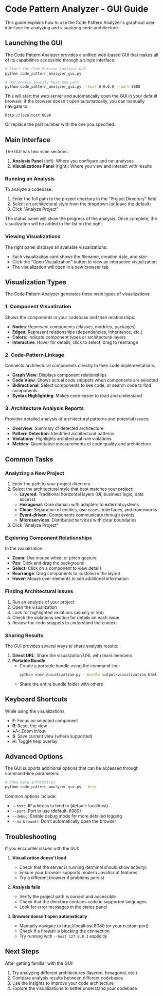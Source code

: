 # Code Pattern Analyzer - GUI Guide

This guide explains how to use the Code Pattern Analyzer's graphical user interface for analyzing and visualizing code architecture.

## Launching the GUI

The Code Pattern Analyzer provides a unified web-based GUI that makes all of its capabilities accessible through a single interface:

```bash
# Start the Code Pattern Analyzer GUI
python code_pattern_analyzer_gui.py

# Optionally specify host and port
python code_pattern_analyzer_gui.py --host 0.0.0.0 --port 8888
```

This will start the web server and automatically open the GUI in your default browser. If the browser doesn't open automatically, you can manually navigate to:

```
http://localhost:8080
```

Or replace the port number with the one you specified.

## Main Interface

The GUI has two main sections:

1. **Analysis Panel** (left): Where you configure and run analyses
2. **Visualizations Panel** (right): Where you view and interact with results

### Running an Analysis

To analyze a codebase:

1. Enter the full path to the project directory in the "Project Directory" field
2. Select an architectural style from the dropdown (or leave the default)
3. Click "Analyze Project"

The status panel will show the progress of the analysis. Once complete, the visualization will be added to the list on the right.

### Viewing Visualizations

The right panel displays all available visualizations:

- Each visualization card shows the filename, creation date, and size
- Click the "Open Visualization" button to view an interactive visualization
- The visualization will open in a new browser tab

## Visualization Types

The Code Pattern Analyzer generates three main types of visualizations:

### 1. Component Visualization

Shows the components in your codebase and their relationships:

- **Nodes**: Represent components (classes, modules, packages)
- **Edges**: Represent relationships (dependencies, inheritance, etc.)
- **Colors**: Indicate component types or architectural layers
- **Interactive**: Hover for details, click to select, drag to rearrange

### 2. Code-Pattern Linkage

Connects architectural components directly to their code implementations:

- **Graph View**: Displays component relationships
- **Code View**: Shows actual code snippets when components are selected
- **Bidirectional**: Select components to see code, or search code to find components
- **Syntax Highlighting**: Makes code easier to read and understand

### 3. Architecture Analysis Reports

Provides detailed analysis of architectural patterns and potential issues:

- **Overview**: Summary of detected architecture
- **Pattern Detection**: Identified architectural patterns
- **Violations**: Highlights architectural rule violations
- **Metrics**: Quantitative measurements of code quality and architecture

## Common Tasks

### Analyzing a New Project

1. Enter the path to your project directory
2. Select the architectural style that best matches your project:
   - **Layered**: Traditional horizontal layers (UI, business logic, data access)
   - **Hexagonal**: Core domain with adapters to external systems
   - **Clean**: Separation of entities, use cases, interfaces, and frameworks
   - **Event-driven**: Components communicate through events
   - **Microservices**: Distributed services with clear boundaries
3. Click "Analyze Project"

### Exploring Component Relationships

In the visualization:
- **Zoom**: Use mouse wheel or pinch gesture
- **Pan**: Click and drag the background
- **Select**: Click on a component to view details
- **Rearrange**: Drag components to customize the layout
- **Hover**: Mouse over elements to see additional information

### Finding Architectural Issues

1. Run an analysis of your project
2. Open the visualization
3. Look for highlighted violations (usually in red)
4. Check the violations section for details on each issue
5. Review the code snippets to understand the context

### Sharing Results

The GUI provides several ways to share analysis results:

1. **Direct URL**: Share the visualization URL with team members
2. **Portable Bundle**:
   - Create a portable bundle using the command line:
     ```bash
     python view_visualization.py --bundle output/visualization.html --output-dir ./portable_visualizations
     ```
   - Share the entire bundle folder with others

## Keyboard Shortcuts

While using the visualizations:

- **F**: Focus on selected component
- **R**: Reset the view
- **+/-**: Zoom in/out
- **S**: Save current view (where supported)
- **H**: Toggle help overlay

## Advanced Options

The GUI supports additional options that can be accessed through command-line parameters:

```bash
# Show help information
python code_pattern_analyzer_gui.py --help
```

Common options include:
- `--host`: IP address to bind to (default: localhost)
- `--port`: Port to use (default: 8080)
- `--debug`: Enable debug mode for more detailed logging
- `--no-browser`: Don't automatically open the browser

## Troubleshooting

If you encounter issues with the GUI:

1. **Visualization doesn't load**
   - Check that the server is running (terminal should show activity)
   - Ensure your browser supports modern JavaScript features
   - Try a different browser if problems persist

2. **Analysis fails**
   - Verify the project path is correct and accessible
   - Check that the directory contains code in supported languages
   - Look for error messages in the status panel

3. **Browser doesn't open automatically**
   - Manually navigate to http://localhost:8080 (or your custom port)
   - Check if a firewall is blocking the connection
   - Try running with `--host 127.0.0.1` explicitly

## Next Steps

After getting familiar with the GUI:

1. Try analyzing different architectures (layered, hexagonal, etc.)
2. Compare analysis results between different codebases
3. Use the insights to improve your code architecture
4. Explore the visualizations to better understand your codebase